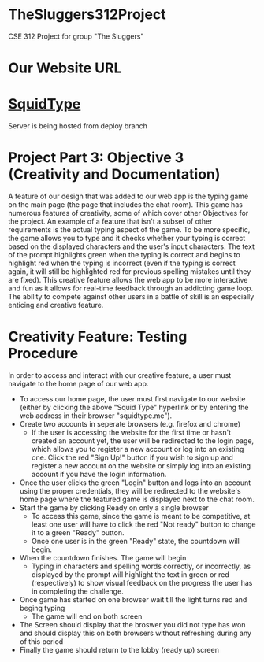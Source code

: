 # TheSluggers312Project
CSE 312 Project for group "The Sluggers"

# Our Website URL
# [SquidType](https://squidtype.me/)
Server is being hosted from deploy branch

# Project Part 3: Objective 3 (Creativity and Documentation)
A feature of our design that was added to our web app is the typing game on the main page (the page that includes the chat room). This game has numerous features of creativity, some of which cover other Objectives for the project. An example of a feature that isn't a subset of other requirements is the actual typing aspect of the game. To be more specific, the game allows you to type and it checks whether your typing is correct based on the displayed characters and the user's input characters. The text of the prompt highlights green when the typing is correct and begins to highlight red when the typing is incorrect (even if the typing is correct again, it will still be highlighted red for previous spelling mistakes until they are fixed). This creative feature allows the web app to be more interactive and fun as it allows for real-time feedback through an addicting game loop. The ability to compete against other users in a battle of skill is an especially enticing and creative feature.

# Creativity Feature: Testing Procedure
In order to access and interact with our creative feature, a user must navigate to the home page of our web app. 
- To access our home page, the user must first navigate to our website (either by clicking the above "Squid Type" hyperlink or by entering the web address in their browser "squidtype.me").
- Create two accounts in seperate browsers (e.g. firefox and chrome)
  - If the user is accessing the website for the first time or hasn't created an account yet, the user will be redirected to the login page, which allows you to register a new account or log into an existing one. Click the red "Sign Up!" button if you wish to sign up and register a new account on the website or simply log into an existing account if you have the login information.
- Once the user clicks the green "Login" button and logs into an account using the proper credentials, they will be redirected to the website's home page where the featured game is displayed next to the chat room.
- Start the game by clicking Ready on only a single browser
  - To access this game, since the game is meant to be competitive, at least one user will have to click the red "Not ready" button to change it to a green "Ready" button.
  - Once one user is in the green "Ready" state, the countdown will begin.
- When the countdown finishes. The game will begin
  - Typing in characters and spelling words correctly, or incorrectly, as displayed by the prompt will highlight the text in green or red (respectively) to show visual feedback on the progress the user has in completing the challenge.
- Once game has started on one browser wait till the light turns red and beging typing
  - The game will end on both screen
- The Screen should display that the broswer you did not type has won and should display this on both browsers without refreshing during any of this period
- Finally the game should return to the lobby (ready up) screen
